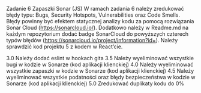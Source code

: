 Zadanie 6 Zapaszki
Sonar (JS)
W ramach zadania 6 należy zredukować błędy typu: Bugs, Security
Hotspots, Vulnerabilities oraz Code Smells. Błędy powinny być efektem
statycznej analizy kodu za pomocą rozwiązania Sonar Cloud
(https://sonarcloud.io/). Dodatkowo należy w Readme.md na każdym
repozytorium dodać badge SonarCloud do powyższych czterech typów
błędów (https://sonarcloud.io/project/information?id=). Należy
sprawdzić kod projektu 5 z kodem w React’cie.

3.0 Należy dodać eslint w hookach gita
3.5 Należy wyeliminować wszystkie bugi w kodzie w Sonarze (kod
aplikacji klienckiej)
4.0 Należy wyeliminować wszystkie zapaszki w kodzie w Sonarze (kod
aplikacji klienckiej)
4.5 Należy wyeliminować wszystkie podatności oraz błędy bezpieczeństwa
w kodzie w Sonarze (kod aplikacji klienckiej)
5.0 Zredukować duplikaty kodu do 0%
